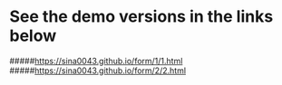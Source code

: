 # See the demo versions in the links below
#####https://sina0043.github.io/form/1/1.html
#####https://sina0043.github.io/form/2/2.html
